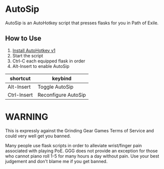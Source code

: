 # AutoSip

AutoSip is an AutoHotkey script that presses flasks for you in Path of Exile.

## How to Use

1. [Install AutoHotkey v1](https://www.autohotkey.com/)
2. Start the script
3. Ctrl-C each equipped flask in order
4. Alt-Insert to enable AutoSip

| shortcut | keybind |
| --- | --- |
| Alt-Insert | Toggle AutoSip |
| Ctrl-Insert | Reconfigure AutoSip |

# WARNING

This is expressly against the Grinding Gear Games Terms of Service and could very well get you banned.

Many people use flask scripts in order to alleviate wrist/finger pain associated with playing PoE. GGG does not provide an exception for those who cannot piano roll 1-5 for many hours a day without pain. Use your best judgement and don't blame me if you get banned.